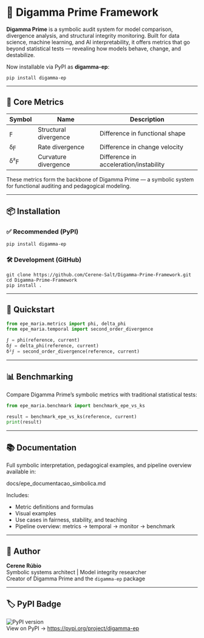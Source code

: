 
# 🌌 Digamma Prime Framework

**Digamma Prime** is a symbolic audit system for model comparison, divergence analysis, and structural integrity monitoring. Built for data science, machine learning, and AI interpretability, it offers metrics that go beyond statistical tests — revealing how models behave, change, and destabilize.

Now installable via PyPI as **digamma-ep**:

```
pip install digamma-ep
```

---

## 🔣 Core Metrics

| Symbol | Name                  | Description                          |
|--------|-----------------------|--------------------------------------|
| ϝ      | Structural divergence | Difference in functional shape       |
| δϝ     | Rate divergence       | Difference in change velocity        |
| δ²ϝ    | Curvature divergence  | Difference in acceleration/instability |

These metrics form the backbone of Digamma Prime — a symbolic system for functional auditing and pedagogical modeling.

---

## 📦 Installation

### ✅ Recommended (PyPI)

```
pip install digamma-ep
```

### 🛠️ Development (GitHub)

```
git clone https://github.com/Cerene-Salt/Digamma-Prime-Framework.git
cd Digamma-Prime-Framework
pip install .
```

---

## 🚀 Quickstart

```python
from epe_maria.metrics import phi, delta_phi
from epe_maria.temporal import second_order_divergence

ϝ = phi(reference, current)
δϝ = delta_phi(reference, current)
δ²ϝ = second_order_divergence(reference, current)
```

---

## 📊 Benchmarking

Compare Digamma Prime’s symbolic metrics with traditional statistical tests:

```python
from epe_maria.benchmark import benchmark_epe_vs_ks

result = benchmark_epe_vs_ks(reference, current)
print(result)
```

---

## 📚 Documentation

Full symbolic interpretation, pedagogical examples, and pipeline overview available in:

docs/epe_documentacao_simbolica.md

Includes:
- Metric definitions and formulas
- Visual examples
- Use cases in fairness, stability, and teaching
- Pipeline overview: metrics → temporal → monitor → benchmark

---

## 🧠 Author

**Cerene Rúbio**  
Symbolic systems architect | Model integrity researcher  
Creator of Digamma Prime and the `digamma-ep` package

---

## 🏷️ PyPI Badge

![PyPI version](https://img.shields.io/pypi/v/digamma-ep)  
View on PyPI → https://pypi.org/project/digamma-ep
```
